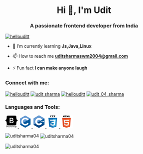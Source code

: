 <h1 align="center">Hi 👋, I'm Udit</h1>
<h3 align="center">A passionate frontend developer from India</h3>

<p align="left"> <a href="https://twitter.com/hellouditt" target="blank"><img src="https://img.shields.io/twitter/follow/hellouditt?logo=twitter&style=for-the-badge" alt="hellouditt" /></a> </p>

- 🌱 I’m currently learning **Js,Java,Linux**

- 📫 How to reach me **uditsharmaswm2004@gmail.com**

- ⚡ Fun fact **I can make anyone laugh**

<h3 align="left">Connect with me:</h3>
<p align="left">
<a href="https://twitter.com/hellouditt" target="blank"><img align="center" src="https://raw.githubusercontent.com/rahuldkjain/github-profile-readme-generator/master/src/images/icons/Social/twitter.svg" alt="hellouditt" height="30" width="40" /></a>
<a href="https://linkedin.com/in/udit sharma" target="blank"><img align="center" src="https://raw.githubusercontent.com/rahuldkjain/github-profile-readme-generator/master/src/images/icons/Social/linked-in-alt.svg" alt="udit sharma" height="30" width="40" /></a>
<a href="https://instagram.com/hellouditt" target="blank"><img align="center" src="https://raw.githubusercontent.com/rahuldkjain/github-profile-readme-generator/master/src/images/icons/Social/instagram.svg" alt="hellouditt" height="30" width="40" /></a>
<a href="https://www.hackerrank.com/udit_04_sharma" target="blank"><img align="center" src="https://raw.githubusercontent.com/rahuldkjain/github-profile-readme-generator/master/src/images/icons/Social/hackerrank.svg" alt="udit_04_sharma" height="30" width="40" /></a>
</p>

<h3 align="left">Languages and Tools:</h3>
<p align="left"> <a href="https://getbootstrap.com" target="_blank" rel="noreferrer"> <img src="https://raw.githubusercontent.com/devicons/devicon/master/icons/bootstrap/bootstrap-plain-wordmark.svg" alt="bootstrap" width="40" height="40"/> </a> <a href="https://www.cprogramming.com/" target="_blank" rel="noreferrer"> <img src="https://raw.githubusercontent.com/devicons/devicon/master/icons/c/c-original.svg" alt="c" width="40" height="40"/> </a> <a href="https://www.w3schools.com/cpp/" target="_blank" rel="noreferrer"> <img src="https://raw.githubusercontent.com/devicons/devicon/master/icons/cplusplus/cplusplus-original.svg" alt="cplusplus" width="40" height="40"/> </a> <a href="https://www.w3schools.com/css/" target="_blank" rel="noreferrer"> <img src="https://raw.githubusercontent.com/devicons/devicon/master/icons/css3/css3-original-wordmark.svg" alt="css3" width="40" height="40"/> </a> <a href="https://www.w3.org/html/" target="_blank" rel="noreferrer"> <img src="https://raw.githubusercontent.com/devicons/devicon/master/icons/html5/html5-original-wordmark.svg" alt="html5" width="40" height="40"/> </a> </p>

<p><img align="left" src="https://github-readme-stats.vercel.app/api/top-langs?username=uditsharma04&show_icons=true&locale=en&layout=compact" alt="uditsharma04" /></p>

<p>&nbsp;<img align="center" src="https://github-readme-stats.vercel.app/api?username=uditsharma04&show_icons=true&locale=en" alt="uditsharma04" /></p>

<p><img align="center" src="https://github-readme-streak-stats.herokuapp.com/?user=uditsharma04&" alt="uditsharma04" /></p>
